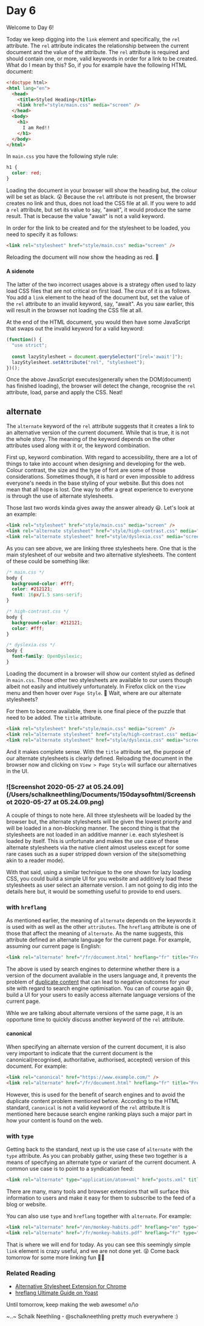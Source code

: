 # Day 6

Welcome to Day 6!

Today we keep digging into the `link` element and specifically, the `rel` attribute. The `rel` attribute indicates the relationship between the current document and the value of the attribute. The `rel` attribute is required and should contain one, or more, valid keywords in order for a link to be created. What do I mean by this? So, if you for example have the following HTML document:

```html
<!doctype html>
<html lang="en">
  <head>
    <title>Styled Heading</title>
    <link href="style/main.css" media="screen" />
  </head>
  <body>
    <h1>
      I am Red!!
    </h1>
  </body>
</html>
```

In `main.css` you have the following style rule:

```css
h1 {
  color: red;
}
```

Loading the document in your browser will show the heading but, the colour will be set as black. 😮 Because the `rel` attribute is not present, the browser creates no link and thus, does not load the CSS file at all. If you were to add a `rel` attribute, but set its value to say, "await", it would produce the same result. That is because the value "await" is not a valid keyword.

In order for the link to be created and for the stylesheet to be loaded, you need to specify it as follows:

```html
<link rel="stylesheet" href="style/main.css" media="screen" />
```

Reloading the document will now show the heading as red. 🎉

#### A sidenote

The latter of the two incorrect usages above is a  strategy often used to lazy load CSS files that are not critical on first load. The crux of it is as follows. You add a `link` element to the head of the document but, set the value of the `rel` attribute to an invalid keyword, say, "await". As you saw earlier, this will result in the browser not loading the CSS file at all.

At the end of the HTML document, you would then have some JavaScript that swaps out the invalid keyword for a valid keyword:

```javascript
(function() {
  "use strict";
  
  const lazyStylesheet = document.querySelector("[rel='await']");
  lazyStylesheet.setAttribute("rel", "stylesheet");
})();
```

Once the above JavaScript executes(generally when the DOM(document) has finished loading), the browser will detect the change, recognise the `rel` attribute, load, parse and apply the CSS. Neat!

## alternate

The `alternate` keyword of the `rel` attribute suggests that it creates a link to an alternative version of the current document. While that is true, it is not the whole story. The meaning of the keyword depends on the other attributes used along with it or, the keyword combination.

First up, keyword combination. With regard to accessibility, there are a lot of things to take into account when designing and developing for the web. Colour contrast, the size and the type of font are some of those considerations. Sometimes though, it is hard or even impossible to address everyone's needs in the base styling of your website. But this does not mean that all hope is lost. One way to offer a great experience to everyone is through the use of alternate stylesheets.

Those last two words kinda gives away the answer already 😃. Let's look at an example:

```html
<link rel="stylesheet" href="style/main.css" media="screen" />
<link rel="alternate stylesheet" href="style/high-contrast.css" media="screen" />
<link rel="alternate stylesheet" href="style/dyslexia.css" media="screen" />
```

As you can see above, we are linking three stylesheets here. One that is the main stylesheet of our website and two alternative stylesheets. The content of these could be something like:

```css
/* main.css */
body {
  background-color: #fff;
  color: #212121;
  font: 16px/1.5 sans-serif;
}

/* high-contrast.css */
body {
  background-color: #212121;
  color: #fff;
}

/* dyslexia.css */
body {
  font-family: OpenDyslexic;
}
```

Loading the document in a browser will show our content styled as defined in `main.css`. Those other two stylesheets are available to our users though albeit not easily and intuitively unfortunately. In Firefox click on the `View` menu and then hover over `Page Style`. 🤔 Wait, where are our alternate stylesheets?

For them to become available, there is one final piece of the puzzle that need to be added. The `title` attribute.

```html
<link rel="stylesheet" href="style/main.css" media="screen" />
<link rel="alternate stylesheet" href="style/high-contrast.css" media="screen" title="High Contrast" />
<link rel="alternate stylesheet" href="style/dyslexia.css" media="screen" title="OpenDyslexic" />
```

And it makes complete sense. With the `title` attribute set, the purpose of our alternate stylesheets is clearly defined. Reloading the document in the browser now and clicking on `View > Page Style` will surface our alternatives in the UI.

### ![Screenshot 2020-05-27 at 05.24.09](/Users/schalkneethling/Documents/150daysofhtml/Screenshot 2020-05-27 at 05.24.09.png)

A couple of things to note here. All three stylesheets will be loaded by the browser but, the alternate stylesheets will be given the lowest priority and will be loaded in a non-blocking manner. The second thing is that the stylesheets are not loaded in an additive manner i.e. each stylesheet is loaded by itself. This is unfortunate and makes the use case of these alternate stylesheets via the native client almost useless except for some rare cases such as a super stripped down version of the site(something akin to a reader mode).

With that said, using a similar technique to the one shown for lazy loading CSS, you could build a simple UI for you website and additively load these stylesheets as user select an alternate version. I am not going to dig into the details here but, it would be something useful to provide to end users.

### with `hreflang`

As mentioned earlier, the meaning of `alternate` depends on the keywords it is used with as well as the other `attributes`. The `hreflang` attribute is one of those that affect the meaning of `alternate`. As the name suggests, this attribute defined an alternate language for the current page. For example, assuming our current page is English:

```html
<link rel="alternate" href="/fr/document.html" hreflang="fr" title="French version" />
```

The above is used by search engines to determine whether there is a version of the document available in the users language and, it prevents the problem of [duplicate content](https://yoast.com/duplicate-content/) that can lead to negative outcomes for your site with regard to search engine optimisation. You can of course again 😄, build a UI for your users to easily access alternate language versions of the current page.

Whle we are talking about alternate versions of the same page, it is an opportune time to quickly discuss another keyword of the `rel` attribute.

#### canonical

When specifying an alternate version of the current document, it is also very important to indicate that the current document is the canonical(recognised, authoritative, authorised, accepted) version of this document. For example:

```html
<link rel="canonical" href="https://www.example.com/" />
<link rel="alternate" href="/fr/document.html" hreflang="fr" title="French version" />
```

However, this is used for the benefit of search engines and to avoid the duplicate content problem mentioned before. According to the HTML standard, `canonical` is not a valid keyword of the `rel` attribute.It is mentioned here because search engine ranking plays such a major part in how your content is found on the web.

### with `type`

Getting back to the standard, next up is the use case of `alternate` with the `type` attribute. As you can probably gather, using these two together is a means of specifying an alternate type or variant of the current document. A common use case is to point to a syndication feed:

```html
<link rel="alternate" type="application/atom+xml" href="posts.xml" title="All the posts!" />
```

There are many, many tools and browser extensions that will surface this information to users and make it easy for them to subscribe to the feed of a blog or website.

You can also use `type` and `hreflang` together with `alternate`. For example:

```html
<link rel="alternate" href="/en/monkey-habits.pdf" hreflang="en" type="application/pdf" title="Get the English PDF version" />
<link rel="alternate" href="/fr/monkey-habits.pdf" hreflang="fr" type="application/pdf" title="Get the French PDF version" />
```

That is where we will end for today. As you can see this seemingly simple `link` element is crazy useful, and we are not done yet. 😜 Come back tomorrow for some more linking fun 🎈🎈

### Related Reading

- [Alternative Stylesheet Extension for Chrome](https://chrome.google.com/webstore/detail/alt-css/deaodobjfcolfhkecnnghdclnlmfjdje/related)
- [hreflang Ultimate Guide on Yoast](https://yoast.com/hreflang-ultimate-guide/)

Until tomorrow, keep making the web awesome! o/\o

~..~
Schalk Neethling - @schalkneethling pretty much everywhere :)